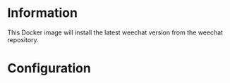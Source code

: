 # Information
This Docker image will install the latest weechat version from the weechat repository.

# Configuration
